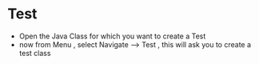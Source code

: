 # Test 

- Open the Java Class for which you want to create a Test 
- now from Menu , select Navigate --> Test , this will ask you to create a test class
